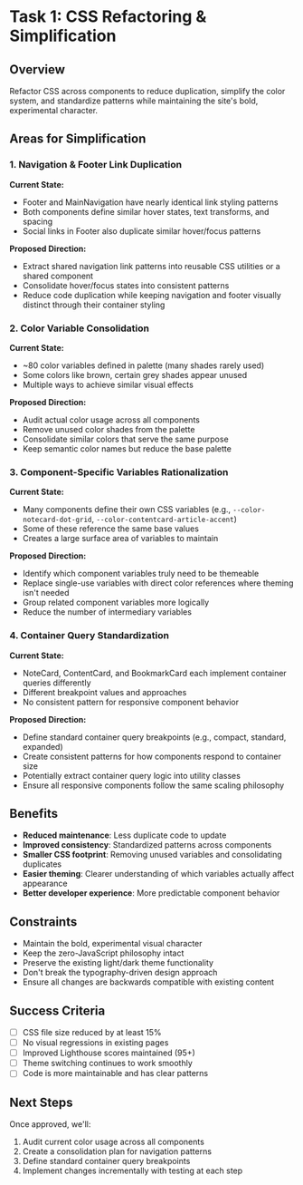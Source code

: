 # Task 1: CSS Refactoring & Simplification

## Overview
Refactor CSS across components to reduce duplication, simplify the color system, and standardize patterns while maintaining the site's bold, experimental character.

## Areas for Simplification

### 1. Navigation & Footer Link Duplication
**Current State:**
- Footer and MainNavigation have nearly identical link styling patterns
- Both components define similar hover states, text transforms, and spacing
- Social links in Footer also duplicate similar hover/focus patterns

**Proposed Direction:**
- Extract shared navigation link patterns into reusable CSS utilities or a shared component
- Consolidate hover/focus states into consistent patterns
- Reduce code duplication while keeping navigation and footer visually distinct through their container styling

### 2. Color Variable Consolidation
**Current State:**
- ~80 color variables defined in palette (many shades rarely used)
- Some colors like brown, certain grey shades appear unused
- Multiple ways to achieve similar visual effects

**Proposed Direction:**
- Audit actual color usage across all components
- Remove unused color shades from the palette
- Consolidate similar colors that serve the same purpose
- Keep semantic color names but reduce the base palette

### 3. Component-Specific Variables Rationalization
**Current State:**
- Many components define their own CSS variables (e.g., `--color-notecard-dot-grid`, `--color-contentcard-article-accent`)
- Some of these reference the same base values
- Creates a large surface area of variables to maintain

**Proposed Direction:**
- Identify which component variables truly need to be themeable
- Replace single-use variables with direct color references where theming isn't needed
- Group related component variables more logically
- Reduce the number of intermediary variables

### 4. Container Query Standardization
**Current State:**
- NoteCard, ContentCard, and BookmarkCard each implement container queries differently
- Different breakpoint values and approaches
- No consistent pattern for responsive component behavior

**Proposed Direction:**
- Define standard container query breakpoints (e.g., compact, standard, expanded)
- Create consistent patterns for how components respond to container size
- Potentially extract container query logic into utility classes
- Ensure all responsive components follow the same scaling philosophy

## Benefits
- **Reduced maintenance**: Less duplicate code to update
- **Improved consistency**: Standardized patterns across components
- **Smaller CSS footprint**: Removing unused variables and consolidating duplicates
- **Easier theming**: Clearer understanding of which variables actually affect appearance
- **Better developer experience**: More predictable component behavior

## Constraints
- Maintain the bold, experimental visual character
- Keep the zero-JavaScript philosophy intact
- Preserve the existing light/dark theme functionality
- Don't break the typography-driven design approach
- Ensure all changes are backwards compatible with existing content

## Success Criteria
- [ ] CSS file size reduced by at least 15%
- [ ] No visual regressions in existing pages
- [ ] Improved Lighthouse scores maintained (95+)
- [ ] Theme switching continues to work smoothly
- [ ] Code is more maintainable and has clear patterns

## Next Steps
Once approved, we'll:
1. Audit current color usage across all components
2. Create a consolidation plan for navigation patterns
3. Define standard container query breakpoints
4. Implement changes incrementally with testing at each step